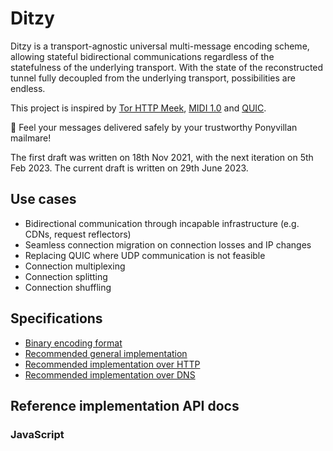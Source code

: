 # Ditzy
Ditzy is a transport-agnostic universal multi-message encoding scheme, allowing stateful bidirectional communications regardless of the statefulness of the underlying transport. With the state of the reconstructed tunnel fully decoupled from the underlying transport, possibilities are endless.

This project is inspired by [Tor HTTP Meek](https://gitweb.torproject.org/pluggable-transports/meek.git/), [MIDI 1.0](https://midi.org/specifications/midi1-specifications) and [QUIC](https://quicwg.org/).

💌 Feel your messages delivered safely by your trustworthy Ponyvillan mailmare!

The first draft was written on 18th Nov 2021, with the next iteration on 5th Feb 2023. The current draft is written on 29th June 2023.

## Use cases
* Bidirectional communication through incapable infrastructure (e.g. CDNs, request reflectors)
* Seamless connection migration on connection losses and IP changes
* Replacing QUIC where UDP communication is not feasible
* Connection multiplexing
* Connection splitting
* Connection shuffling

## Specifications
* [Binary encoding format](binfmt.md)
* [Recommended general implementation](generic.md)
* [Recommended implementation over HTTP](http.md)
* [Recommended implementation over DNS](dns.md)

## Reference implementation API docs
### JavaScript
